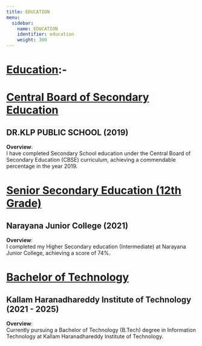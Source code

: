 ```yaml
---
title: EDUCATION
menu:
  sidebar:
    name: EDUCATION
    identifier: education
    weight: 300
---
```


# <u>Education</u>:-

# <u>Central Board of Secondary Education</u>
## DR.KLP PUBLIC SCHOOL  (2019)

**Overview**:  
I have completed Secondary School education under the Central Board of Secondary Education (CBSE) curriculum, achieving a commendable percentage in the year 2019.

# <u>Senior Secondary Education (12th Grade)</u>
## Narayana Junior College (2021)

**Overview**:  
I completed my Higher Secondary education (Intermediate) at Narayana Junior College, achieving a score of 74%.

# <u>Bachelor of Technology</u>

## Kallam Haranadhareddy Institute of Technology (2021 - 2025)

**Overview**:  
Currently pursuing a Bachelor of Technology (B.Tech) degree in Information Technology at Kallam Haranadhareddy Institute of Technology.




